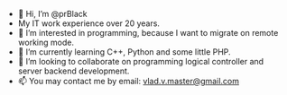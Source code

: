 - 👋 Hi, I’m @prBlack
- My IT work experience over 20 years.
- 👀 I’m interested in programming, because I want to migrate on remote working mode.
- 🌱 I’m currently learning C++, Python and some little PHP. 
- 💞️ I’m looking to collaborate on programming logical controller and server backend development.
- 📫 You may contact me by email: vlad.v.master@gmail.com

<!---
prBlack/prBlack is a ✨ special ✨ repository because its `README.md` (this file) appears on your GitHub profile.
You can click the Preview link to take a look at your changes.
--->
